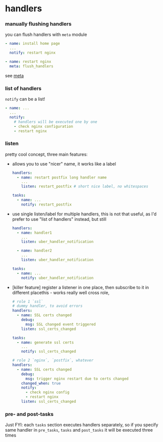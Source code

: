 # handlers

### manually flushing handlers
you can flush handlers with `meta` module
```yaml
- name: install home page
  ...
  notify: restart nginx

- name: restart nginx
  meta: flush_handlers
```
see [meta](./20_modules.md#meta)

### list of handlers
`notify` can be a list!
```yaml
- name: ...
  ...
  notify:
    # handlers will be executed one by one
    - check nginx configuration
    - restart nginx
```

### listen
pretty cool concept, three main features:
- allows you to use "nicer" name, it works like a label
    ```yaml
    handlers:
      - name: restart postfix long handler name
        ...
        listen: restart_postfix # short nice label, no whitespaces

    tasks:
      - name: ...
        notify: restart_postfix
    ```

- use single listen/label for multiple handlers, this is not that useful, as I'd
    prefer to use "list of handlers" instead, but still
    ```yaml
    handlers:
      - name: handler1
        ...
        listen: uber_handler_notification

      - name: handler2
        ...
        listen: uber_handler_notification

    tasks:
      - name: ...
        notify: uber_handler_notification
    ```
- [killer feature] register a listener in one place, then subscribe to it in different
    placethis - works really well cross role,
    ```yaml
    # role 1 `ssl`
    # dummy handler, to avoid errors
    handlers:
      - name: SSL certs changed
        debug:
          msg: SSL changed event triggered
        listen: ssl_certs_changed

    tasks:
      - name: generate ssl certs
        ...
        notify: ssl_certs_changed

    # role 2 `nginx`, `postfix`, whatever
    handlers:
      - name: SSL certs changed
        debug:
          msg: trigger nginx restart due to certs changed
        changed_when: true
        notify:
          - check nginx config
          - restart nginx
        listen: ssl_certs_changed
    ```

### pre- and post-tasks
Just FYI: each `tasks` section executes handlers separately, so if you specify same handler in
`pre_tasks`, `tasks` and `post_tasks` it will be executed three times

